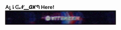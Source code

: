 ### 𐌀𐑛⇂ᕮ𝓝▁𝙂✘Պ Here! <img src="https://github.com/AllenGXM/AllenGXM/blob/main/standard.gif" width="360px">

<!--
**AllenGXM/AllenGXM** is a ✨ _special_ ✨ repository because its `README.md` (this file) appears on your GitHub profile.

Here are some ideas to get you started:

- 🔭 I’m currently working on ...
- 🌱 I’m currently learning ...
- 👯 I’m looking to collaborate on ...
- 🤔 I’m looking for help with ...
- 💬 Ask me about ...
- 📫 How to reach me: ...
- 😄 Pronouns: ...
- ⚡ Fun fact: ...
-->

